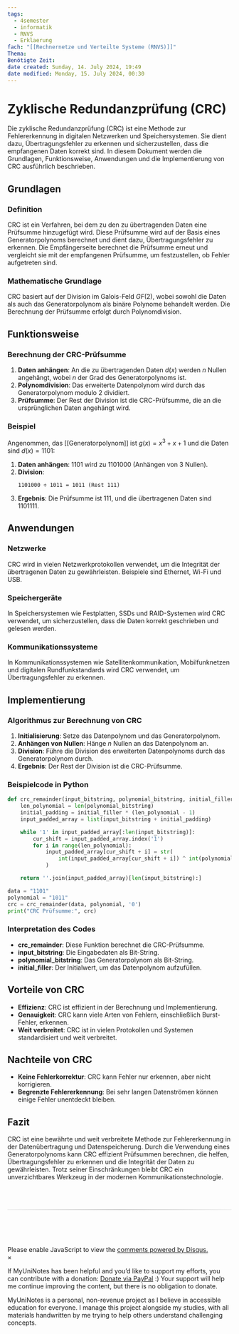 ```yaml
---
tags:
  - 4semester
  - informatik
  - RNVS
  - Erklaerung
fach: "[[Rechnernetze und Verteilte Systeme (RNVS)]]"
Thema:
Benötigte Zeit:
date created: Sunday, 14. July 2024, 19:49
date modified: Monday, 15. July 2024, 00:30
---
```


# Zyklische Redundanzprüfung (CRC)

Die zyklische Redundanzprüfung (CRC) ist eine Methode zur Fehlererkennung in digitalen Netzwerken und Speichersystemen. Sie dient dazu, Übertragungsfehler zu erkennen und sicherzustellen, dass die empfangenen Daten korrekt sind. In diesem Dokument werden die Grundlagen, Funktionsweise, Anwendungen und die Implementierung von CRC ausführlich beschrieben.

## Grundlagen

### Definition

CRC ist ein Verfahren, bei dem zu den zu übertragenden Daten eine Prüfsumme hinzugefügt wird. Diese Prüfsumme wird auf der Basis eines Generatorpolynoms berechnet und dient dazu, Übertragungsfehler zu erkennen. Die Empfängerseite berechnet die Prüfsumme erneut und vergleicht sie mit der empfangenen Prüfsumme, um festzustellen, ob Fehler aufgetreten sind.

### Mathematische Grundlage

CRC basiert auf der Division im Galois-Feld $GF(2)$, wobei sowohl die Daten als auch das Generatorpolynom als binäre Polynome behandelt werden. Die Berechnung der Prüfsumme erfolgt durch Polynomdivision.

## Funktionsweise

### Berechnung der CRC-Prüfsumme

1. **Daten anhängen**: An die zu übertragenden Daten $d(x)$ werden $n$ Nullen angehängt, wobei $n$ der Grad des Generatorpolynoms ist.
2. **Polynomdivision**: Das erweiterte Datenpolynom wird durch das Generatorpolynom modulo 2 dividiert.
3. **Prüfsumme**: Der Rest der Division ist die CRC-Prüfsumme, die an die ursprünglichen Daten angehängt wird.

### Beispiel

Angenommen, das [[Generatorpolynom]] ist $g(x) = x^3 + x + 1$ und die Daten sind $d(x) = 1101$:

1. **Daten anhängen**: $1101$ wird zu $1101000$ (Anhängen von 3 Nullen).
2. **Division**:
   ```
   1101000 ÷ 1011 = 1011 (Rest 111)
   ```
3. **Ergebnis**: Die Prüfsumme ist 111, und die übertragenen Daten sind $1101111$.

## Anwendungen

### Netzwerke

CRC wird in vielen Netzwerkprotokollen verwendet, um die Integrität der übertragenen Daten zu gewährleisten. Beispiele sind Ethernet, Wi-Fi und USB.

### Speichergeräte

In Speichersystemen wie Festplatten, SSDs und RAID-Systemen wird CRC verwendet, um sicherzustellen, dass die Daten korrekt geschrieben und gelesen werden.

### Kommunikationssysteme

In Kommunikationssystemen wie Satellitenkommunikation, Mobilfunknetzen und digitalen Rundfunkstandards wird CRC verwendet, um Übertragungsfehler zu erkennen.

## Implementierung

### Algorithmus zur Berechnung von CRC

1. **Initialisierung**: Setze das Datenpolynom und das Generatorpolynom.
2. **Anhängen von Nullen**: Hänge $n$ Nullen an das Datenpolynom an.
3. **Division**: Führe die Division des erweiterten Datenpolynoms durch das Generatorpolynom durch.
4. **Ergebnis**: Der Rest der Division ist die CRC-Prüfsumme.

### Beispielcode in Python

```python
def crc_remainder(input_bitstring, polynomial_bitstring, initial_filler):
    len_polynomial = len(polynomial_bitstring)
    initial_padding = initial_filler * (len_polynomial - 1)
    input_padded_array = list(input_bitstring + initial_padding)

    while '1' in input_padded_array[:len(input_bitstring)]:
        cur_shift = input_padded_array.index('1')
        for i in range(len_polynomial):
            input_padded_array[cur_shift + i] = str(
                int(input_padded_array[cur_shift + i]) ^ int(polynomial_bitstring[i])
            )

    return ''.join(input_padded_array)[len(input_bitstring):]

data = "1101"
polynomial = "1011"
crc = crc_remainder(data, polynomial, '0')
print("CRC Prüfsumme:", crc)
```

### Interpretation des Codes

- **crc_remainder**: Diese Funktion berechnet die CRC-Prüfsumme.
- **input_bitstring**: Die Eingabedaten als Bit-String.
- **polynomial_bitstring**: Das Generatorpolynom als Bit-String.
- **initial_filler**: Der Initialwert, um das Datenpolynom aufzufüllen.

## Vorteile von CRC

- **Effizienz**: CRC ist effizient in der Berechnung und Implementierung.
- **Genauigkeit**: CRC kann viele Arten von Fehlern, einschließlich Burst-Fehler, erkennen.
- **Weit verbreitet**: CRC ist in vielen Protokollen und Systemen standardisiert und weit verbreitet.

## Nachteile von CRC

- **Keine Fehlerkorrektur**: CRC kann Fehler nur erkennen, aber nicht korrigieren.
- **Begrenzte Fehlererkennung**: Bei sehr langen Datenströmen können einige Fehler unentdeckt bleiben.

## Fazit

CRC ist eine bewährte und weit verbreitete Methode zur Fehlererkennung in der Datenübertragung und Datenspeicherung. Durch die Verwendung eines Generatorpolynoms kann CRC effizient Prüfsummen berechnen, die helfen, Übertragungsfehler zu erkennen und die Integrität der Daten zu gewährleisten. Trotz seiner Einschränkungen bleibt CRC ein unverzichtbares Werkzeug in der modernen Kommunikationstechnologie.

<!-- DISQUS SCRIPT COMMENT START -->

<hr style="border: none; height: 2px; background: linear-gradient(to right, #f0f0f0, #ccc, #f0f0f0); margin-top: 4rem; margin-bottom: 5rem;">
<div id="disqus_thread"></div>
<script>
    /**
    * RECOMMENDED CONFIGURATION VARIABLES: EDIT AND UNCOMMENT THE SECTION BELOW TO INSERT DYNAMIC VALUES FROM YOUR PLATFORM OR CMS.
    * LEARN WHY DEFINING THESE VARIABLES IS IMPORTANT: https://disqus.com/admin/universalcode/#configuration-variables */
    /*
    var disqus_config = function () {
    this.page.url = PAGE_URL; // Replace PAGE_URL with your page's canonical URL variable
    this.page.identifier = PAGE_IDENTIFIER; // Replace PAGE_IDENTIFIER with your page's unique identifier variable
    };
    */
    (function() { // DON'T EDIT BELOW THIS LINE
    var d = document, s = d.createElement('script');
    s.src = 'https://myuninotes.disqus.com/embed.js';
    s.setAttribute('data-timestamp', +new Date());
    (d.head || d.body).appendChild(s);
    })();
</script>
<noscript>Please enable JavaScript to view the <a href="https://disqus.com/?ref_noscript">comments powered by Disqus.</a></noscript>

<!-- DISQUS SCRIPT COMMENT END -->

<!-- Modal START -->
<div id="myModal" class="modal">
  <div class="modal-content">
    <span id="closeModal" class="close">&times;</span>
    <p class="modal-text">
      If MyUniNotes has been helpful and you’d like to support my efforts, <span class="modal-highlight"> you can contribute with a donation: <a class="modal-dono-link" href="https://paypal.me/myuninotes4u">Donate via PayPal</a> :) </span> Your support will help me continue improving the content, but there is no obligation to donate.
    </p>
    <p class="modal-text">
      <span class="modal-highlight">MyUniNotes is a personal, non-revenue project as I believe in accessible education for everyone.</span> I manage this project alongside my studies, with all materials handwritten by me trying to help others understand challenging concepts.
    </p>
  </div>
</div>

<script>
  // JavaScript to display the modal on page load
  document.addEventListener('DOMContentLoaded', function() {
    // Generate a random number between 1 and 1
    // Wanted it to load with a adjustable probability for every page load but did not work, as DOM is loaded only once. Therefore now loading it every time website is visited and DOM is loaded.
    const randomNumber = Math.floor(Math.random() * 1) + 1; 
    // console.log(randomNumber)
    if (randomNumber === 1) {
      setTimeout(function() {
        const modal = document.getElementById('myModal');
        if (modal) {
          modal.classList.add('show');
        }
      }, 1000); // Adjust the delay as needed

      const closeModal = document.getElementById('closeModal');
      if (closeModal) {
        closeModal.addEventListener('click', function() {
          const modal = document.getElementById('myModal');
          if (modal) {
            modal.classList.remove('show');
          }
        });
      }
    } else {
      // Ensure the modal is hidden if the random number is not 1
      const modal = document.getElementById('myModal');
      if (modal) {
        modal.style.display = 'none';
      }
    }
  });
</script>
<!-- Modal END -->
